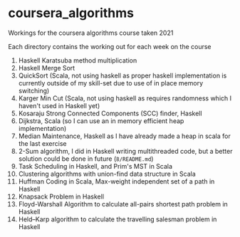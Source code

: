 # coursera_algorithms
Workings for the coursera algorithms course taken 2021

Each directory contains the working out for each week on the course

1. Haskell Karatsuba method multiplication
2. Haskell Merge Sort
3. QuickSort (Scala, not using haskell as proper haskell implementation is currently outside of my
	 skill-set due to use of in place memory switching)
4. Karger Min Cut (Scala, not using haskell as requires randomness which I haven't used in Haskell
	 yet)
5. Kosaraju Strong Connected Components (SCC) finder, Haskell
6. Dijkstra, Scala (so I can use an in memory efficient heap implementation)
7. Median Maintenance, Haskell as I have already made a heap in scala for the last exercise
8. 2-Sum algorithm, I did in Haskell writing multithreaded code, but a better solution could be done
	 in future (`8/README.md`)
9. Task Scheduling in Haskell, and Prim's MST in Scala
10. Clustering algorithms with union-find data structure in Scala
11. Huffman Coding in Scala, Max-weight independent set of a path in Haskell
12. Knapsack Problem in Haskell
13. Floyd-Warshall Algorithm to calculate all-pairs shortest path problem in Haskell
14. Held–Karp algorithm to calculate the travelling salesman problem in Haskell
